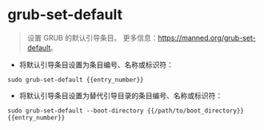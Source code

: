 # grub-set-default

> 设置 GRUB 的默认引导条目。
> 更多信息：<https://manned.org/grub-set-default>。

- 将默认引导条目设置为条目编号、名称或标识符：

`sudo grub-set-default {{entry_number}}`

- 将默认引导条目设置为替代引导目录的条目编号、名称或标识符：

`sudo grub-set-default --boot-directory {{/path/to/boot_directory}} {{entry_number}}`